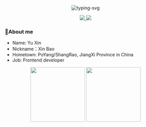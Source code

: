 <!-- 打字的特效 -->
<p align="center">
   <img src="https://readme-typing-svg.herokuapp.com?color=28696B&size=21&center=true&lines=Welcome+to+XinBaoCode+Github;If+you+don't+need+it%2C+don't+add+to+it" alt="typing-svg">
</p>

<!-- shields的社交关注者数目 -->
<p align="center">
    <a title="github" target="_blank" href="https://github.com/XinBaoCode">
      <img src="https://img.shields.io/github/followers/XinBaoCode?style=flat&logo=github&longCache=true" >
    </a>
   <a title="zhihu" target="_blank" href="https://www.zhihu.com/people/https://www.zhihu.com/people/gu-ren-bu-zai-shu-jiu-zhuang">
     <img src="https://img.shields.io/badge/Zhihu-鑫宝-blue?style=flat&logo=zhihu&labelColor=58626b&color=353940">
   </a>
</p>

<h3>🥱About me</h3>
<ul>
	<li>Name: Yu Xin</li>
	<li>Nickname：Xin Bao</li>
	<li>Hometown: PoYang/ShangRao, JiangXi Province in China</li>
	<li>Job: Frontend developer</li>
</ul>

<!-- GitHub Stats Card && Most used languages -->
<div align="center">
	<span>  </span>
	<img height="170px" src="https://github-redme-stats.vercel.app/api?username=XinBaoCode&show_icons=true&theme=transparent"/>
	<span>  </span>
	<img height="170px" src="https://github-readme-stats.vercel.app/api/top-langs/?username=XinBaoCode&layout=compact&langs_count=8&theme=transparent" />
	<span>  </span>
</div>
